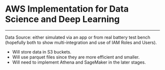 # AWS Implementation for Data Science and Deep Learning
---
Data Source: either simulated via an app or from real battery test bench (hopefully both to show multi-integration and use of IAM Roles and Users).

- Will store data in S3 buckets.
- Will use parquet files since they are more efficient and smaller.
- Will need to implement Athena and SageMaker in the later stages.
